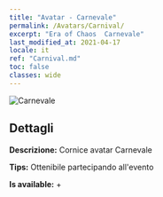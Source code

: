 ```yaml
---
title: "Avatar - Carnevale"
permalink: /Avatars/Carnival/
excerpt: "Era of Chaos  Carnevale"
last_modified_at: 2021-04-17
locale: it
ref: "Carnival.md"
toc: false
classes: wide
---
```

 ![Carnevale](/images/a/avatarFrame_95.png)

## Dettagli

 **Descrizione:** Cornice avatar Carnevale 

 **Tips:** Ottenibile partecipando all'evento 

 **Is available:**  + 

